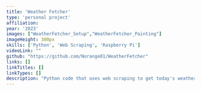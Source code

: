 ```yaml
---
title: 'Weather Fetcher'
type: 'personal project'
affiliation:
year: '2023'
images: ["WeatherFetcher_Setup","WeatherFetcher_Painting"]
imageHeight: 300px
skills: ['Python', 'Web Scraping', 'Raspberry Pi']
videoLink: ""
github: "https://github.com/Norange01/WeatherFetcher"
links: []
linkTitles: []
linkTypes: []
description: "Python code that uses web scraping to get today's weather from The Weather Network website and display it on an LCD screen. It was run on my Raspberry Pi for a year."
---
```

